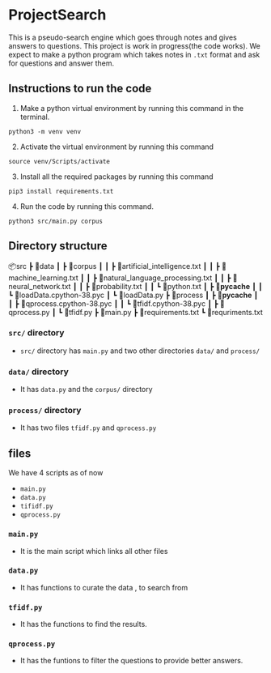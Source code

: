 # ProjectSearch
This is a pseudo-search engine which goes through notes and gives answers to questions.
This project is work in progress(the code works).
We expect to make a python program which takes notes in `.txt` format and ask for questions and answer them.

## Instructions to run the code
1. Make a python virtual environment by running this command in the terminal.
```
python3 -m venv venv
```
2. Activate the virtual environment by running this command
```
source venv/Scripts/activate
```
3. Install all the required packages by running this command
```
pip3 install requirements.txt
```
4. Run the code by running this command.
```
python3 src/main.py corpus
```

## Directory structure  

📦src
 ┣ 📂data
 ┃ ┣ 📂corpus
 ┃ ┃ ┣ 📜artificial_intelligence.txt
 ┃ ┃ ┣ 📜machine_learning.txt
 ┃ ┃ ┣ 📜natural_language_processing.txt
 ┃ ┃ ┣ 📜neural_network.txt
 ┃ ┃ ┣ 📜probability.txt
 ┃ ┃ ┗ 📜python.txt
 ┃ ┣ 📂__pycache__
 ┃ ┃ ┗ 📜loadData.cpython-38.pyc
 ┃ ┗ 📜loadData.py
 ┣ 📂process
 ┃ ┣ 📂__pycache__
 ┃ ┃ ┣ 📜qprocess.cpython-38.pyc
 ┃ ┃ ┗ 📜tfidf.cpython-38.pyc
 ┃ ┣ 📜qprocess.py
 ┃ ┗ 📜tfidf.py
 ┣ 📜main.py
 ┣ 📜requirements.txt
 ┗ 📜requriments.txt
 
### `src/` directory
- `src/` directory has `main.py` and two other directories `data/` and `process/`
### `data/` directory
- It has `data.py` and the `corpus/` directory
### `process/` directory 
- It has two files `tfidf.py` and `qprocess.py`

## files
We have 4 scripts as of now 
- `main.py`
- `data.py`
- `tifidf.py`
- `qprocess.py`

### `main.py`
- It is the main script which links all other files

### `data.py`
- It has functions to curate the data , to search from 

### `tfidf.py`
- It has the functions to find the results.

### `qprocess.py`
- It has the funtions to filter the questions to provide better answers.
<!--
## Current Deliverables
- [x] take an input from `.txt` files and 
- [x] take questions as input and also the marking for the question
- [x] make a tf-idf algorithm to rank the sentences
- [x] and return those sentences
-->
<!--
## Deadline 
 We expect to complete this project before March 2021
-->
